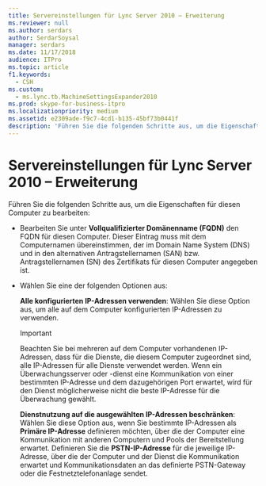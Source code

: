 ```yaml
---
title: Servereinstellungen für Lync Server 2010 – Erweiterung
ms.reviewer: null
ms.author: serdars
author: SerdarSoysal
manager: serdars
ms.date: 11/17/2018
audience: ITPro
ms.topic: article
f1.keywords:
  - CSH
ms.custom:
  - ms.lync.tb.MachineSettingsExpander2010
ms.prod: skype-for-business-itpro
ms.localizationpriority: medium
ms.assetid: e2309ade-f9c7-4cd1-b135-45bf73b0441f
description: 'Führen Sie die folgenden Schritte aus, um die Eigenschaften für diesen Computer zu bearbeiten:'
---
```


# <a name="server-settings-expander-for-lync-server-2010"></a>Servereinstellungen für Lync Server 2010 – Erweiterung
 
Führen Sie die folgenden Schritte aus, um die Eigenschaften für diesen Computer zu bearbeiten:
  
- Bearbeiten Sie unter **Vollqualifizierter Domänenname (FQDN)** den FQDN für diesen Computer. Dieser Eintrag muss mit dem Computernamen übereinstimmen, der im Domain Name System (DNS) und in den alternativen Antragstellernamen (SAN) bzw. Antragstellernamen (SN) des Zertifikats für diesen Computer angegeben ist.
    
- Wählen Sie eine der folgenden Optionen aus:
    
    **Alle konfigurierten IP-Adressen verwenden**: Wählen Sie diese Option aus, um alle auf dem Computer konfigurierten IP-Adressen zu verwenden.
    
    > [!IMPORTANT]
    > Beachten Sie bei mehreren auf dem Computer vorhandenen IP-Adressen, dass für die Dienste, die diesem Computer zugeordnet sind, alle IP-Adressen für alle Dienste verwendet werden. Wenn ein Überwachungsserver oder -dienst eine Kommunikation von einer bestimmten IP-Adresse und dem dazugehörigen Port erwartet, wird für den Dienst möglicherweise nicht die beste IP-Adresse für die Überwachung gewählt. 
  
    **Dienstnutzung auf die ausgewählten IP-Adressen beschränken**: Wählen Sie diese Option aus, wenn Sie bestimmte IP-Adressen als **Primäre IP-Adresse** definieren möchten, über die der Computer eine Kommunikation mit anderen Computern und Pools der Bereitstellung erwartet. Definieren Sie die **PSTN-IP-Adresse** für die jeweilige IP-Adresse, über die der Computer und der Dienst die Kommunikation erwartet und Kommunikationsdaten an das definierte PSTN-Gateway oder die Festnetztelefonanlage sendet.
    

